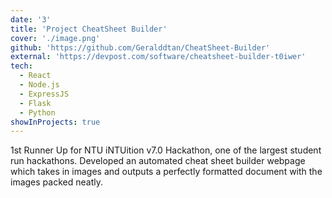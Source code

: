 ```yaml
---
date: '3'
title: 'Project CheatSheet Builder'
cover: './image.png'
github: 'https://github.com/Geralddtan/CheatSheet-Builder'
external: 'https://devpost.com/software/cheatsheet-builder-t0iwer'
tech:
  - React
  - Node.js
  - ExpressJS
  - Flask
  - Python
showInProjects: true
---
```


1st Runner Up for NTU iNTUition v7.0 Hackathon, one of the largest student run hackathons.
Developed an automated cheat sheet builder webpage which takes in images and outputs a perfectly formatted document with the images packed neatly.
